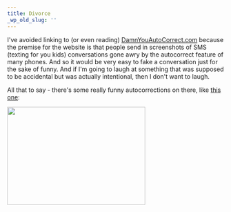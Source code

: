```yaml
---
title: Divorce
_wp_old_slug: ''
---
```

<p>I've avoided linking to (or even reading) <a href="http://damnyouautocorrect.com/">DamnYouAutoCorrect.com</a> because the premise for the website is that people send in screenshots of SMS (texting for you kids) conversations gone awry by the autocorrect feature of many phones.  And so it would be very easy to fake a conversation just for the sake of funny.  And if I'm going to laugh at something that was supposed to be accidental but was actually intentional, then I don't want to laugh.</p>
<p>All that to say - there's some really funny autocorrections on there, like <a href="http://damnyouautocorrect.com/1120/the-big-d/">this one</a>:</p>
<p><img src="https://chrisenns.com/wp-content/uploads/2010/11/divorce.jpeg" alt="" title="divorce" width="320" height="227" class="aligncenter size-full wp-image-19285" /></p>
